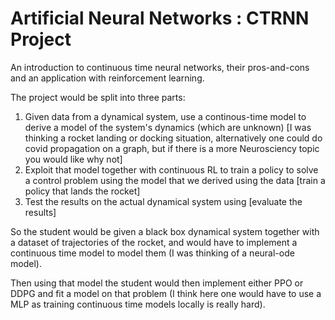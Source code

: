 # Artificial Neural Networks : CTRNN Project

An introduction to continuous time neural networks, their pros-and-cons and an application with reinforcement learning.

The project would be split into three parts: 

1. Given data from a dynamical system, use a continous-time model to derive a model of the system's dynamics (which are unknown) [I was thinking a rocket landing or docking situation, alternatively one could do covid propagation on a graph, but if there is a more Neurosciency topic you would like why not]
2. Exploit that model together with continuous RL to train a policy to solve a control problem using the model that we derived using the data [train a policy that lands the rocket]
3. Test the results on the actual dynamical system using [evaluate the results]

So the student would be given a black box dynamical system together with a dataset of trajectories of the rocket, and would have to implement a continuous time model to model them (I was thinking of a neural-ode model). 

Then using that model the student would then implement either PPO or DDPG and fit a model on that problem (I think here one would have to use a MLP as training continuous time models locally is really hard).